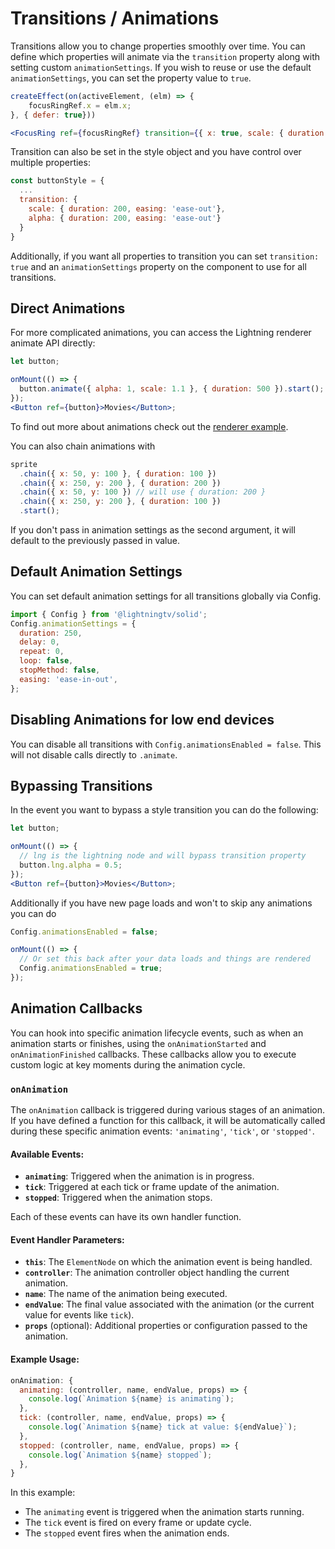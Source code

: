 # Transitions / Animations

Transitions allow you to change properties smoothly over time. You can define which properties will animate via the `transition` property along with setting custom `animationSettings`. If you wish to reuse or use the default `animationSettings`, you can set the property value to `true`.

```jsx
createEffect(on(activeElement, (elm) => {
    focusRingRef.x = elm.x;
}, { defer: true}))

<FocusRing ref={focusRingRef} transition={{ x: true, scale: { duration: 1500, easing: 'ease-in-out'} }} />
```

Transition can also be set in the style object and you have control over multiple properties:

```jsx
const buttonStyle = {
  ...
  transition: {
    scale: { duration: 200, easing: 'ease-out'},
    alpha: { duration: 200, easing: 'ease-out'}
  }
}
```

Additionally, if you want all properties to transition you can set `transition: true` and an `animationSettings` property on the component to use for all transitions.

## Direct Animations

For more complicated animations, you can access the Lightning renderer animate API directly:

```jsx
let button;

onMount(() => {
  button.animate({ alpha: 1, scale: 1.1 }, { duration: 500 }).start();
});
<Button ref={button}>Movies</Button>;
```

To find out more about animations check out the [renderer example](https://github.com/lightning-js/renderer/blob/main/examples/tests/animation.ts#L70).

You can also chain animations with

```js
sprite
  .chain({ x: 50, y: 100 }, { duration: 100 })
  .chain({ x: 250, y: 200 }, { duration: 200 })
  .chain({ x: 50, y: 100 }) // will use { duration: 200 }
  .chain({ x: 250, y: 200 }, { duration: 100 })
  .start();
```

If you don't pass in animation settings as the second argument, it will default to the previously passed in value.

## Default Animation Settings

You can set default animation settings for all transitions globally via Config.

```js
import { Config } from '@lightningtv/solid';
Config.animationSettings = {
  duration: 250,
  delay: 0,
  repeat: 0,
  loop: false,
  stopMethod: false,
  easing: 'ease-in-out',
};
```

## Disabling Animations for low end devices

You can disable all transitions with `Config.animationsEnabled = false`. This will not disable calls directly to `.animate`.

## Bypassing Transitions

In the event you want to bypass a style transition you can do the following:

```jsx
let button;

onMount(() => {
  // lng is the lightning node and will bypass transition property
  button.lng.alpha = 0.5;
});
<Button ref={button}>Movies</Button>;
```

Additionally if you have new page loads and won't to skip any animations you can do

```js
Config.animationsEnabled = false;

onMount(() => {
  // Or set this back after your data loads and things are rendered
  Config.animationsEnabled = true;
});
```

## Animation Callbacks

You can hook into specific animation lifecycle events, such as when an animation starts or finishes, using the `onAnimationStarted` and `onAnimationFinished` callbacks. These callbacks allow you to execute custom logic at key moments during the animation cycle.

### `onAnimation`

The `onAnimation` callback is triggered during various stages of an animation. If you have defined a function for this callback, it will be automatically called during these specific animation events: `'animating'`, `'tick'`, or `'stopped'`.

#### Available Events:

- **`animating`**: Triggered when the animation is in progress.
- **`tick`**: Triggered at each tick or frame update of the animation.
- **`stopped`**: Triggered when the animation stops.

Each of these events can have its own handler function.

#### Event Handler Parameters:

- **`this`**: The `ElementNode` on which the animation event is being handled.
- **`controller`**: The animation controller object handling the current animation.
- **`name`**: The name of the animation being executed.
- **`endValue`**: The final value associated with the animation (or the current value for events like `tick`).
- **`props`** (optional): Additional properties or configuration passed to the animation.

#### Example Usage:

```js
onAnimation: {
  animating: (controller, name, endValue, props) => {
    console.log(`Animation ${name} is animating`);
  },
  tick: (controller, name, endValue, props) => {
    console.log(`Animation ${name} tick at value: ${endValue}`);
  },
  stopped: (controller, name, endValue, props) => {
    console.log(`Animation ${name} stopped`);
  },
}
```

In this example:

- The `animating` event is triggered when the animation starts running.
- The `tick` event is fired on every frame or update cycle.
- The `stopped` event fires when the animation ends.
